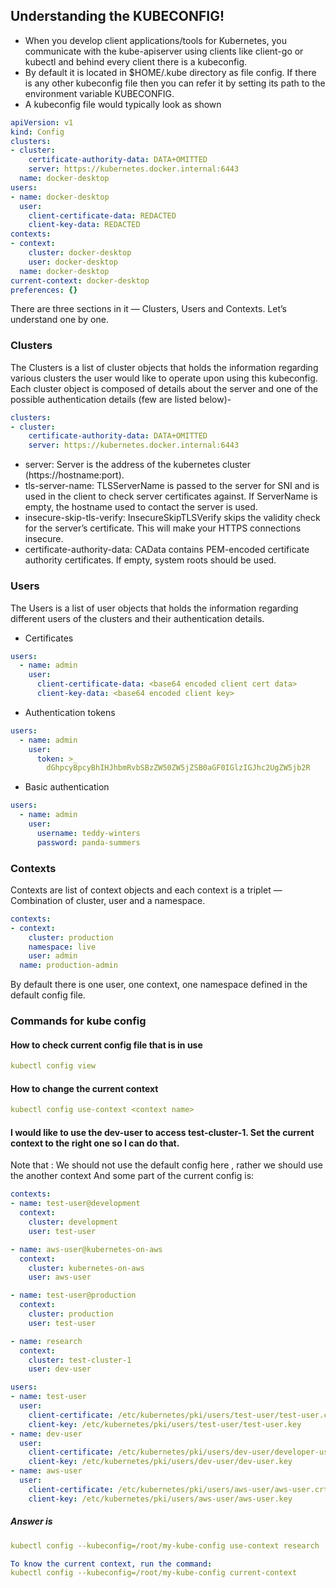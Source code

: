 ## Understanding the KUBECONFIG!
- When you develop client applications/tools for Kubernetes, you communicate with the kube-apiserver using clients like client-go or kubectl and behind every client there is a kubeconfig.
- By default it is located in $HOME/.kube directory as file config. If there is any other kubeconfig file then you can refer it by setting its path to the environment variable KUBECONFIG.
- A kubeconfig file would typically look as shown

```yaml
apiVersion: v1
kind: Config
clusters:
- cluster:
    certificate-authority-data: DATA+OMITTED
    server: https://kubernetes.docker.internal:6443
  name: docker-desktop
users:
- name: docker-desktop
  user:
    client-certificate-data: REDACTED
    client-key-data: REDACTED
contexts:
- context:
    cluster: docker-desktop
    user: docker-desktop
  name: docker-desktop
current-context: docker-desktop
preferences: {}
```
There are three sections in it — Clusters, Users and Contexts. 
Let’s understand one by one.

### Clusters
The Clusters is a list of cluster objects that holds the information regarding various clusters the user would like to operate upon using this kubeconfig. Each cluster object is composed of details about the server and one of the possible authentication details (few are listed below)-

```yaml
clusters:
- cluster:
    certificate-authority-data: DATA+OMITTED
    server: https://kubernetes.docker.internal:6443
```

- server: Server is the address of the kubernetes cluster (https://hostname:port).
- tls-server-name: TLSServerName is passed to the server for SNI and is used in the client to check server certificates against. If ServerName is empty, the hostname used to contact the server is used.
- insecure-skip-tls-verify: InsecureSkipTLSVerify skips the validity check for the server’s certificate. This will make your HTTPS connections insecure.
- certificate-authority-data: CAData contains PEM-encoded certificate authority certificates. If empty, system roots should be used.

### Users 
The Users is a list of user objects that holds the information regarding different users of the clusters and their authentication details.

- Certificates
```yaml
users:
  - name: admin
    user:
      client-certificate-data: <base64 encoded client cert data>
      client-key-data: <base64 encoded client key>
```

- Authentication tokens
```yaml
users:
  - name: admin
    user:
      token: >_
        dGhpcyBpcyBhIHJhbmRvbSBzZW50ZW5jZSB0aGF0IGlzIGJhc2UgZW5jb2R
```
- Basic authentication
```yaml
users:
  - name: admin
    user:
      username: teddy-winters
      password: panda-summers
```

### Contexts
Contexts are list of context objects and each context is a triplet — Combination of cluster, user and a namespace.

```yaml
contexts:
- context:
    cluster: production
    namespace: live
    user: admin
  name: production-admin
```

By default there is one user, one context, one namespace defined in the default config file.

### Commands for kube config 

#### How to check current config file that is in use 
```yaml
kubectl config view
```
#### How to change the current context 

```yaml
kubectl config use-context <context name>
```
#### I would like to use the dev-user to access test-cluster-1. Set the current context to the right one so I can do that.

Note that : We should not use the default config here , rather we should use the another context And some part of the current config is:

```yaml
contexts:
- name: test-user@development
  context:
    cluster: development
    user: test-user

- name: aws-user@kubernetes-on-aws
  context:
    cluster: kubernetes-on-aws
    user: aws-user

- name: test-user@production
  context:
    cluster: production
    user: test-user

- name: research
  context:
    cluster: test-cluster-1
    user: dev-user

users:
- name: test-user
  user:
    client-certificate: /etc/kubernetes/pki/users/test-user/test-user.crt
    client-key: /etc/kubernetes/pki/users/test-user/test-user.key
- name: dev-user
  user:
    client-certificate: /etc/kubernetes/pki/users/dev-user/developer-user.crt
    client-key: /etc/kubernetes/pki/users/dev-user/dev-user.key
- name: aws-user
  user:
    client-certificate: /etc/kubernetes/pki/users/aws-user/aws-user.crt
    client-key: /etc/kubernetes/pki/users/aws-user/aws-user.key
```

##### Answer is

```yaml
kubectl config --kubeconfig=/root/my-kube-config use-context research

To know the current context, run the command: 
kubectl config --kubeconfig=/root/my-kube-config current-context
```











